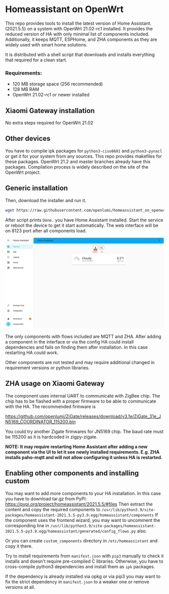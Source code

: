 # Homeassistant on OpenWrt

This repo provides tools to install the latest version of Home Assistant. (2021.5.5)
on a system with OpenWrt 21.02-rc1 installed. It provides the reduced version of HA with only minimal list of components 
included. Additionally, it keeps MQTT, ESPHome, and ZHA components as they are 
widely used with smart home solutions.

It is distributed with a shell script that downloads and installs everything that required for a clean start.

### Requirements:
- 120 MB storage space (256 recommended)
- 128 MB RAM
- OpenWrt 21.02-rc1 or newer installed


## Xiaomi Gateway installation

No extra steps required for OpenWrt 21.02

## Other devices

You have to compile ipk packages for `python3-ciso8601` and `python3-pynacl` or get it for your system from
any sources. This repo provides makefiles for these packages.
OpenWrt 21.2 and master branches already have this packages.
Compilation process is widely described on the site of the OpenWrt project.


## Generic installation
Then, download the installer and run it.

```sh
wget https://raw.githubusercontent.com/openlumi/homeassistant_on_openwrt/21.02/ha_install.sh -O - | sh
```

After script prints `Done.` you have Home Assistant installed. 
Start the service or reboot the device to get it start automatically.
The web interface will be on 8123 port after all components load.

![Home Assitant](homeassistant.png)

The only components with flows included are MQTT and ZHA.
After adding a component in the interface or via the config
HA could install dependencies and fails on finding them after installation.
In this case restarting HA could work.

Other components are not tested and may require additional changed in 
requirement versions or python libraries.

## ZHA usage on Xiaomi Gateway

The component uses internal UART to communicate with ZigBee chip.
The chip has to be flashed with a proper firmware to be able to 
communicate with the HA. The recommended firmware is 

https://github.com/openlumi/ZiGate/releases/download/v3.1e/ZiGate_31e_JN5169_COORDINATOR_115200.bin

You could try another Zigate firmwares for JN5169 chip. The baud rate
must be 115200 as it is hardcoded in zigpy-zigate.

**NOTE: It may require restarting Home Assistant after adding a new 
component via the UI to let it see newly installed requirements. 
E.g. ZHA installs paho-mqtt and will not allow configuring it unless HA is 
restarted.**

## Enabling other components and installing custom

You may want to add more components to your HA installation.
In this case you have to download tar.gz from PyPI:
https://pypi.org/project/homeassistant/2021.5.5/#files
Then extract the content and copy the required components to 
`/usr/lib/python3.9/site-packages/homeassistant-2021.5.5-py3.9.egg/homeassistant/components`
If the component uses the frontend wizard, you may want to uncomment the
corresponding line in 
`/usr/lib/python3.9/site-packages/homeassistant-2021.5.5-py3.9.egg/homeassistant/generated/config_flows.py`
also.

Or you can create `custom_components` directory in `/etc/homeassistant` and
copy it there.

Try to install requirements from `manifest.json` with `pip3` manually
to check it installs and doesn't require pre-compiled C libraries.
Otherwise, you have to cross-compile python3 dependencies and install
them as `ipk` packages.

If the dependency is already installed via opkg or via pip3 you may want
to fix the strict dependency in `manifest.json` to a weaker one or remove 
versions at all.
